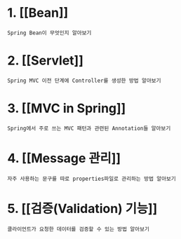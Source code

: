 # 1. [[Bean]]
	Spring Bean이 무엇인지 알아보기
# 2. [[Servlet]]
	Spring MVC 이전 단계에 Controller를 생성한 방법 알아보기
# 3. [[MVC in Spring]]
	Spring에서 주로 쓰는 MVC 패턴과 관련된 Annotation들 알아보기
# 4. [[Message 관리]]
	자주 사용하는 문구를 따로 properties파일로 관리하는 방법 알아보기
# 5. [[검증(Validation) 기능]]
	클라이언트가 요청한 데이터를 검증할 수 있는 방법 알아보기
